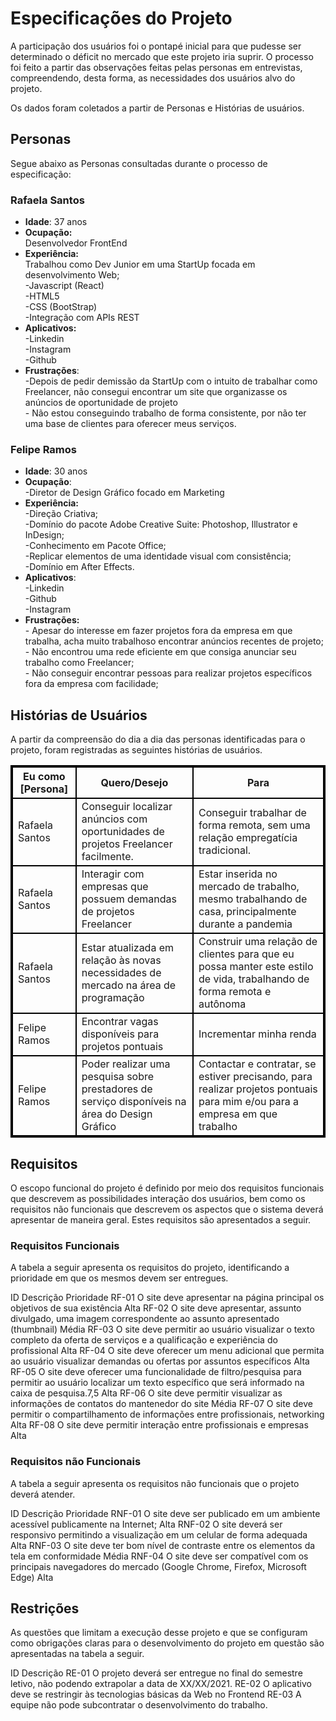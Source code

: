# Especificações do Projeto
<p>A participação dos usuários foi o pontapé inicial para que pudesse ser determinado o déficit no mercado que este projeto iria suprir. O processo foi feito a partir das observações feitas pelas personas em entrevistas, compreendendo, desta forma, as necessidades dos usuários alvo do projeto.</p>
<p>Os dados foram coletados a partir de Personas e Histórias de usuários.</p>

## Personas
<p>Segue abaixo as Personas consultadas durante o processo de especificação:</p>

<p><strong><h3>Rafaela Santos</h3></strong>
<ul>
  <li><b>Idade</b>: 37 anos</li>
  
  <li><b>Ocupação:</b><br>
  Desenvolvedor FrontEnd</li>
  
  <li><b>Experiência:</b><br>
  Trabalhou como Dev Junior em uma StartUp focada em desenvolvimento Web;<br>
  -Javascript (React)<br>
  -HTML5<br>
  -CSS (BootStrap)<br>
  -Integração com APIs REST</li> 
  
  <li><b>Aplicativos:</b><br>
  -Linkedin<br>
  -Instagram<br>
  -Github</li>

<li><b>Frustrações</b>:<br>
-Depois de pedir demissão da StartUp com o intuito de trabalhar como Freelancer, não consegui encontrar um site que organizasse os anúncios de oportunidade de projeto<br>
- Não estou conseguindo trabalho de forma consistente, por não ter uma base de clientes para oferecer meus serviços.</li></p>
</ul>

<p><strong><h3>Felipe Ramos</h3></strong>
<ul>
 <li><b>Idade</b>: 30 anos</li>
  
 <li><b>Ocupação</b>:<br>
  -Diretor de Design Gráfico focado em Marketing</li>
  
 <li><b>Experiência:</b><br>
 -Direção Criativa;<br>
 -Domínio do pacote Adobe Creative Suite: Photoshop, Illustrator e InDesign;<br>
 -Conhecimento em Pacote Office;<br>
 -Replicar elementos de uma identidade visual com consistência;<br>   
 -Domínio em After Effects.</li>

 <li><b>Aplicativos</b>:<br>
 -Linkedin<br>
 -Github<br>
 -Instagram</li>
 <li><b>Frustrações:</b><br>
- Apesar do interesse em fazer projetos fora da empresa em que trabalha, acha muito trabalhoso encontrar anúncios recentes de projeto;<br>
  - Não encontrou uma rede eficiente em que consiga anunciar seu trabalho como Freelancer;<br>
  - Não conseguir encontrar pessoas para realizar projetos específicos fora da empresa com facilidade;</li></p>
</ul>

## Histórias de Usuários

A partir da compreensão do dia a dia das personas identificadas para o projeto, foram registradas as seguintes histórias de usuários.

<style>
    table, table th, tbody, tbody td, tbody tr{
      border: 2px solid black;
      border-collapse: collapse;
    }
  </style>
 <div class="container2">

   <table class="table">
    <thead>
     <th>Eu como [Persona]</th>
      <th>Quero/Desejo</th>
       <th>Para</th>
    </thead>
    
   <tbody id="tbody">
     <td>Rafaela Santos</td>
     <td>Conseguir localizar anúncios com oportunidades de projetos Freelancer facilmente.</td>
     <td>Conseguir trabalhar de forma remota, sem uma relação empregatícia tradicional.</td>

   <tr><td>Rafaela Santos</td>
       <td>Interagir com empresas que possuem demandas de projetos Freelancer</td>
       <td>Estar inserida no mercado de trabalho, mesmo trabalhando de casa, principalmente durante a pandemia</td></tr>
   <tr><td>Rafaela Santos</td>
       <td>Estar atualizada em relação às novas necessidades de mercado na área de programação</td>
       <td>Construir uma relação de clientes para que eu possa manter este estilo de vida, trabalhando de forma remota e autônoma</td></tr>
   <tr><td>Felipe Ramos</td>
       <td>Encontrar vagas disponíveis para projetos pontuais</td>
       <td>Incrementar minha renda</td></tr>
       <tr><td>Felipe Ramos</td>
       <td>Poder realizar uma pesquisa sobre prestadores de serviço disponíveis na área do Design Gráfico</td>
       <td>Contactar e contratar, se estiver precisando, para realizar projetos pontuais para mim e/ou para a empresa em que trabalho </td></tr>


   </tbody>
  </table>
 </div>

## Requisitos

O escopo funcional do projeto é definido por meio dos requisitos funcionais que descrevem as possibilidades interação dos usuários, bem como os requisitos não funcionais que descrevem os aspectos que o sistema deverá apresentar de maneira geral. Estes requisitos são apresentados a seguir.

### Requisitos Funcionais

A tabela a seguir apresenta os requisitos do projeto, identificando a prioridade em que os mesmos devem ser entregues.

ID
Descrição
Prioridade
RF-01
O site deve apresentar na página principal os objetivos de sua existência 
Alta
RF-02
O site deve apresentar, assunto divulgado, uma imagem correspondente ao assunto apresentado (thumbnail)
Média
RF-03
O site deve permitir ao usuário visualizar o texto completo da oferta de serviços e a qualificação e experiência do profissional
Alta
RF-04
O site deve oferecer um menu adicional que permita ao usuário visualizar demandas ou ofertas por assuntos específicos
Alta
RF-05
O site deve oferecer uma funcionalidade de filtro/pesquisa para permitir ao usuário localizar um texto específico que será informado na caixa de pesquisa.7,5
Alta
RF-06
O site deve permitir visualizar as informações de contatos do mantenedor do site
Média
RF-07
O site deve permitir o compartilhamento de informações entre profissionais, networking
Alta
RF-08
O site deve permitir interação entre profissionais e empresas
Alta


### Requisitos não Funcionais

A tabela a seguir apresenta os requisitos não funcionais que o projeto deverá atender.

ID
Descrição
Prioridade
RNF-01
O site deve ser publicado em um ambiente acessível publicamente na Internet; 
Alta
RNF-02
O site deverá ser responsivo permitindo a visualização em um celular de forma adequada
Alta
RNF-03
O site deve ter bom nível de contraste entre os elementos da tela em conformidade 
Média
RNF-04
O site deve ser compatível com os principais navegadores do mercado (Google Chrome, Firefox, Microsoft Edge)
Alta

## Restrições


As questões que limitam a execução desse projeto e que se configuram como obrigações claras para o desenvolvimento do projeto em questão são apresentadas na tabela a seguir.

ID
Descrição
RE-01
O projeto deverá ser entregue no final do semestre letivo, não podendo extrapolar a data de XX/XX/2021.
RE-02
O aplicativo deve se restringir às tecnologias básicas da Web no Frontend
RE-03
A equipe não pode subcontratar o desenvolvimento do trabalho.

